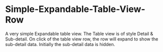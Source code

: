 # Simple-Expandable-Table-View-Row
A very simple Expandable table view. The Table view is of style Detail &amp; Sub-detail. On click of the table view row, the row will expand to show the sub-detail data. Initially the sub-detail data is hidden. 



